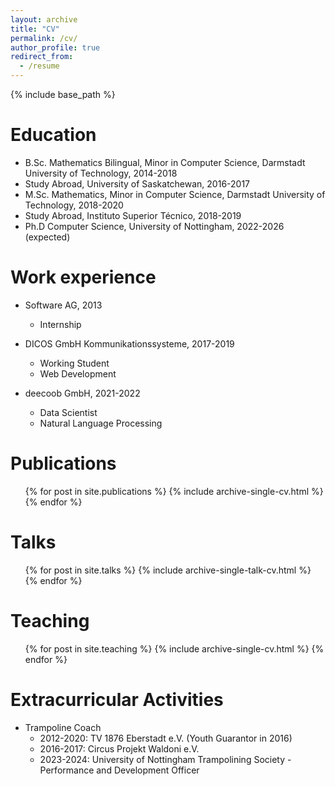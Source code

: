 ```yaml
---
layout: archive
title: "CV"
permalink: /cv/
author_profile: true
redirect_from:
  - /resume
---
```


{% include base_path %}

Education
======
* B.Sc. Mathematics Bilingual, Minor in Computer Science, Darmstadt University of Technology, 2014-2018
* Study Abroad, University of Saskatchewan, 2016-2017
* M.Sc. Mathematics, Minor in Computer Science, Darmstadt University of Technology, 2018-2020
* Study Abroad, Instituto Superior Técnico, 2018-2019
* Ph.D Computer Science, University of Nottingham, 2022-2026 (expected)

Work experience
======
* Software AG, 2013
  * Internship

* DICOS GmbH Kommunikationssysteme, 2017-2019
  * Working Student
  * Web Development

* deecoob GmbH, 2021-2022
  * Data Scientist
  * Natural Language Processing

Publications
======
  <ul>{% for post in site.publications %}
    {% include archive-single-cv.html %}
  {% endfor %}</ul>
  
Talks
======
  <ul>{% for post in site.talks %}
    {% include archive-single-talk-cv.html %}
  {% endfor %}</ul>
  
Teaching
======
  <ul>{% for post in site.teaching %}
    {% include archive-single-cv.html %}
  {% endfor %}</ul>
  
Extracurricular Activities
======
* Trampoline Coach
  * 2012-2020: TV 1876 Eberstadt e.V. (Youth Guarantor in 2016)
  * 2016-2017: Circus Projekt Waldoni e.V.
  * 2023-2024: University of Nottingham Trampolining Society - Performance and Development Officer
